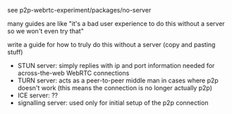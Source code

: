 see p2p-webrtc-experiment/packages/no-server

many guides are like "it's a bad user experience to do this without a server so we won't even try that"

write a guide for how to truly do this without a server (copy and pasting stuff)

-   STUN server: simply replies with ip and port information needed for across-the-web WebRTC connections
-   TURN server: acts as a peer-to-peer middle man in cases where p2p doesn't work (this means the connection is no longer actually p2p)
-   ICE server: ??
-   signalling server: used only for initial setup of the p2p connection
